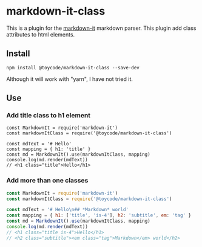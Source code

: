 markdown-it-class
=================

This is a plugin for the [markdown-it](https://github.com/markdown-it/markdown-it) markdown parser.
This plugin add class attributes to html elements.

Install
---

```
npm install @toycode/markdown-it-class --save-dev
```

Although it will work with "yarn", I have not tried it.


Use
---

### Add title class to h1 element

```
const MarkdownIt = require('markdown-it')
const markdownItClass = require('@toycode/markdown-it-class')

const mdText = '# Hello'
const mapping = { h1: 'title' }
const md = MarkdownIt().use(markdownItClass, mapping)
console.log(md.render(mdText))
// <h1 class="title">Hello</h1>
```

### Add more than one classes

```js
const MarkdownIt = require('markdown-it')
const markdownItClass = require('@toycode/markdown-it-class')

const mdText = '# Hello\n## *Markdown* world'
const mapping = { h1: ['title', 'is-4'], h2: 'subtitle', em: 'tag' }
const md = MarkdownIt().use(markdownItClass, mapping)
console.log(md.render(mdText))
// <h1 class="title is-4">Hello</h1>
// <h2 class="subtitle"><em class="tag">Markdown</em> world</h2>

```
